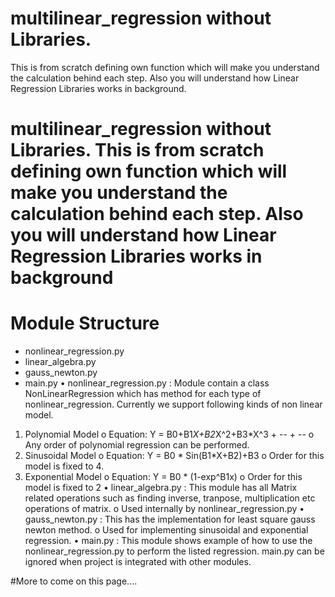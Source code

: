 # multilinear_regression without Libraries. 
This is from scratch defining own function which will make you understand the calculation behind each step. 
Also  you will understand how Linear Regression Libraries works in background.

# multilinear_regression without Libraries. This is from scratch defining own function which will make you understand the calculation behind each step. Also you will understand how Linear Regression Libraries works in background
# Module Structure
- nonlinear_regression.py
- linear_algebra.py
- gauss_newton.py
- main.py 
•	nonlinear_regression.py : Module contain a class NonLinearRegression which has method for each type of nonlinear_regression. Currently we support following kinds of non linear model.
1.	Polynomial Model
o	Equation: Y = B0+B1*X+B2*X^2+B3*X^3 + -- + --
o	Any order of polynomial regression can be performed.
2.	Sinusoidal Model
o	Equation: Y = B0 * Sin(B1*X+B2)+B3
o	Order for this model is fixed to 4.
3.	Exponential Model
o	Equation: Y = B0 * (1-exp^B1x)
o	Order for this model is fixed to 2
•	linear_algebra.py : This module has all Matrix related operations such as finding inverse, tranpose, multiplication etc operations of matrix.
o	Used internally by nonlinear_regression.py
•	gauss_newton.py : This has the implementation for least square gauss newton method.
o	Used for implementing sinusoidal and exponential regression.
•	main.py : This module shows example of how to use the nonlinear_regression.py to perform the listed regression. main.py can be ignored when project is integrated with other modules.


#More to come on this page....
